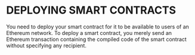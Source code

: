 # DEPLOYING SMART CONTRACTS

You need to deploy your smart contract for it to be available to users of an Ethereum network. To deploy a smart contract, you merely send an Ethereum transaction containing the compiled code of the smart contract without specifying any recipient.
